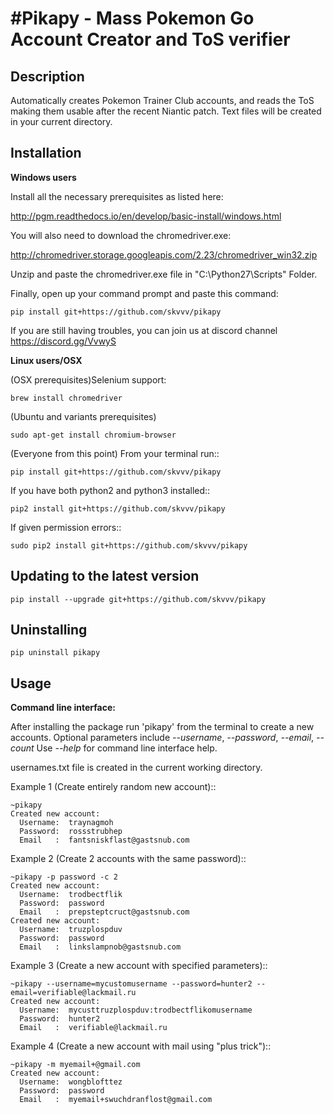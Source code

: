 #Pikapy - Mass Pokemon Go Account Creator and ToS verifier
==============================================================


Description
-----------
Automatically creates Pokemon Trainer Club accounts, and reads the ToS making them usable after the recent Niantic patch.
Text files will be created in your current directory.

Installation
------------
**Windows users**

Install all the necessary prerequisites as listed here:

http://pgm.readthedocs.io/en/develop/basic-install/windows.html

You will also need to download the chromedriver.exe:

http://chromedriver.storage.googleapis.com/2.23/chromedriver_win32.zip

Unzip and paste the chromedriver.exe file in "C:\Python27\Scripts" Folder.

Finally, open up your command prompt and paste this command:

    pip install git+https://github.com/skvvv/pikapy

If you are still having troubles, you can join us at discord channel https://discord.gg/VvwyS

**Linux users/OSX**

(OSX prerequisites)Selenium support:

    brew install chromedriver
(Ubuntu and variants prerequisites)

    sudo apt-get install chromium-browser


(Everyone from this point)
From your terminal run::

    pip install git+https://github.com/skvvv/pikapy

If you have both python2 and python3 installed::

    pip2 install git+https://github.com/skvvv/pikapy

If given permission errors::

    sudo pip2 install git+https://github.com/skvvv/pikapy

Updating to the latest version
------------------------------

    pip install --upgrade git+https://github.com/skvvv/pikapy

Uninstalling
------------

    pip uninstall pikapy

Usage
-----
**Command line interface:**

After installing the package run 'pikapy' from the terminal to create a new accounts.
Optional parameters include *--username*, *--password*, *--email*, *--count*
Use *--help* for command line interface help.

usernames.txt file is created in the current working directory.

Example 1 (Create entirely random new account)::

    ~pikapy
    Created new account:
      Username:  traynagmoh
      Password:  rossstrubhep
      Email   :  fantsniskflast@gastsnub.com
      
Example 2 (Create 2 accounts with the same password)::

    ~pikapy -p password -c 2
    Created new account:
      Username:  trodbectflik
      Password:  password
      Email   :  prepsteptcruct@gastsnub.com
    Created new account:
      Username:  truzplospduv
      Password:  password
      Email   :  linkslampnob@gastsnub.com
      
Example 3 (Create a new account with specified parameters)::

    ~pikapy --username=mycustomusername --password=hunter2 --email=verifiable@lackmail.ru
    Created new account:
      Username:  mycusttruzplospduv:trodbectflikomusername
      Password:  hunter2
      Email   :  verifiable@lackmail.ru

Example 4 (Create a new account with mail using "plus trick")::

    ~pikapy -m myemail+@gmail.com
    Created new account:
      Username:  wongblofttez
      Password:  password
      Email   :  myemail+swuchdranflost@gmail.com
